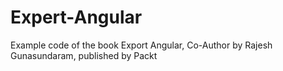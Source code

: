 # Expert-Angular
Example code of the book Export Angular, Co-Author by Rajesh Gunasundaram, published by Packt

